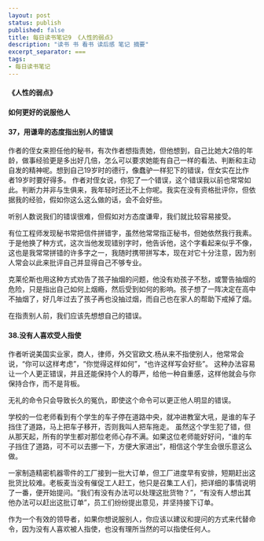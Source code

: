 ```yaml
---
layout: post
status: publish
published: false
title: 每日读书笔记9 《人性的弱点》
description: "读书 书 看书 读后感 笔记 摘要"
excerpt_separator: ===
tags:
- 每日读书笔记
---
```


#### 《人性的弱点》 
 
#### 如何更好的说服他人
 
#### 37，用谦卑的态度指出别人的错误
 
作者的侄女来担任他的秘书，有次作者想指责她，但他想到，自己比她大2倍的年龄，做事经验更是多出好几倍，怎么可以要求她能有自己一样的看法、判断和主动自发的精神呢。想到自己19岁时的德行，像蠢驴一样犯下的错误，侄女实在比作者19岁时要好得多。
作者对侄女说，你犯了一个错误，这个错误我以前也常常如此。判断力并非与生俱来，我年轻时还比不上你呢。我实在没有资格批评你，但依据我的经验，假如你这么这么做的话，会不会好些。
 
听别人数说我们的错误很难，但假如对方态度谦卑，我们就比较容易接受。
 
有位工程师发现秘书常把信件拼错字，虽然他常常指正秘书，但她依然我行我素。于是他换了种方式，这次当他发现错别字时，他告诉他，这个字看起来似乎不像，这也是我常常拼错的许多字之一，我随时携带拼写本，现在对它十分注意，因为别人常会以此来批评自己并显得自己不够专业。
 
克莱伦斯也用这种方式劝告了孩子抽烟的问题，他没有劝孩子不愁，或警告抽烟的危险，只是指出自己如何上烟瘾，然后受到如何的影响。孩子想了一阵决定在高中不抽烟了，好几年过去了孩子再也没抽过烟，而自己也在家人的帮助下戒掉了烟。
 
在指责别人前，我们应该先想想自己的错误。

#### 38.没有人喜欢受人指使
 
作者听说美国实业家，商人，律师，外交官欧文.杨从来不指使别人，他常常会说，“你可以这样考虑”，“你觉得这样如何”，“也许这样写会好些”。
这种办法容易让一个人更正错误，并且还能保持个人的尊严，给他一种自重感，这样他就会与你保持合作，而不是背板。
 
无礼的命令只会导致长久的冤仇，即使这个命令可以更正他人明显的错误。
 
学校的一位老师看到有个学生的车子停在道路中央，就冲进教室大吼，是谁的车子挡住了道路，马上把车子移开，否则我叫人把车拖走。
虽然这个学生犯了错，但从那天起，所有的学生都对那位老师心存不满。如果这位老师能好好问，“谁的车子挡住了道路，可不可以去挪一下，方便大家进出”，相信这个学生会很乐意这么做。
 
一家制造精密机器零件的工厂接到一批大订单，但工厂进度早有安排，短期赶出这批货比较难。老板麦当没有催促工人赶工，他只是召集工人们，把详细的事情说明了一番，便开始提问。“我们有没有办法可以处理这批货物？”，“有没有人想出其他办法可以赶出这批订单”，员工们纷纷提出意见，并坚持接下订单。
 
作为一个有效的领导者，如果你想说服别人，你应该以建议和提问的方式来代替命令，因为没有人喜欢被人指使，也没有理所当然的可以指使任何人。

